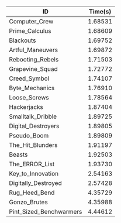 |ID|Time(s)|
|-|-|
|Computer_Crew|1.68531|
|Prime_Calculus|1.68609|
|Blackouts|1.69752|
|Artful_Maneuvers|1.69872|
|Rebooting_Rebels|1.71503|
|Grapevine_Squad|1.72772|
|Creed_Symbol|1.74107|
|Byte_Mechanics|1.76910|
|Loose_Screws|1.78564|
|Hackerjacks|1.87404|
|Smalltalk_Dribble|1.89725|
|Digital_Destroyers|1.89805|
|Pseudo_Boom|1.89809|
|The_Hit_Blunders|1.91197|
|Beasts|1.92503|
|The_ERROR_List|1.93730|
|Key_to_Innovation|2.54163|
|Digitally_Destroyed|2.57428|
|Rug_Heed_Bend|4.35729|
|Gonzo_Brutes|4.35988|
|Pint_Sized_Benchwarmers|4.44612|
